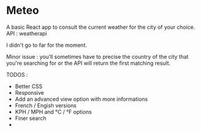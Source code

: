 # Meteo

A basic React app to consult the current weather for the city of your choice.
API : weatherapi

I didn't go to far for the moment.

Minor issue : you'll sometimes have to precise the country of the city that you're searching for or the API will return the first matching result.

TODOS :

- Better CSS
- Responsive
- Add an advanced view option with more informations
- French / Engish versions
- KPH / MPH and °C / °F options
- Finer search
- 